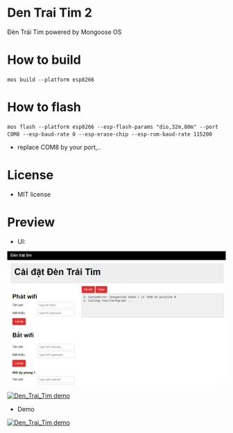 # Den Trai Tim 2
Đèn Trái Tim powered by Mongoose OS

# How to build
`mos build --platform esp8266`

# How to flash
`mos flash --platform esp8266 --esp-flash-params "dio,32m,80m" --port COM8 --esp-baud-rate 0 --esp-erase-chip --esp-rom-baud-rate 115200`
-  replace COM8 by your port,..

# License
- MIT license

# Preview

- UI:

![Den_Trai_Tim demo](shot.png)

[![Den_Trai_Tim demo](http://img.youtube.com/vi/YdsgntQp6_w/0.jpg)](http://www.youtube.com/watch?v=YdsgntQp6_w)

- Demo

[![Den_Trai_Tim demo](http://img.youtube.com/vi/tfret4mzWNQ/0.jpg)](http://www.youtube.com/watch?v=tfret4mzWNQ)
